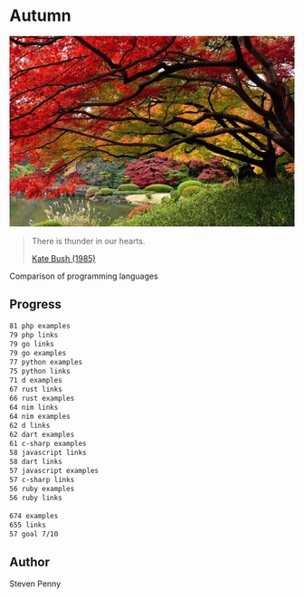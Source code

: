 # Autumn

![hero](docs/image.jpg)

> There is thunder in our hearts.
>
> [Kate Bush (1985)](//youtu.be/8rIjsa85UVk)

Comparison of programming languages

## Progress

~~~
81 php examples
79 php links
79 go links
79 go examples
77 python examples
75 python links
71 d examples
67 rust links
66 rust examples
64 nim links
64 nim examples
62 d links
62 dart examples
61 c-sharp examples
58 javascript links
58 dart links
57 javascript examples
57 c-sharp links
56 ruby examples
56 ruby links

674 examples
655 links
57 goal 7/10
~~~

## Author

Steven Penny
